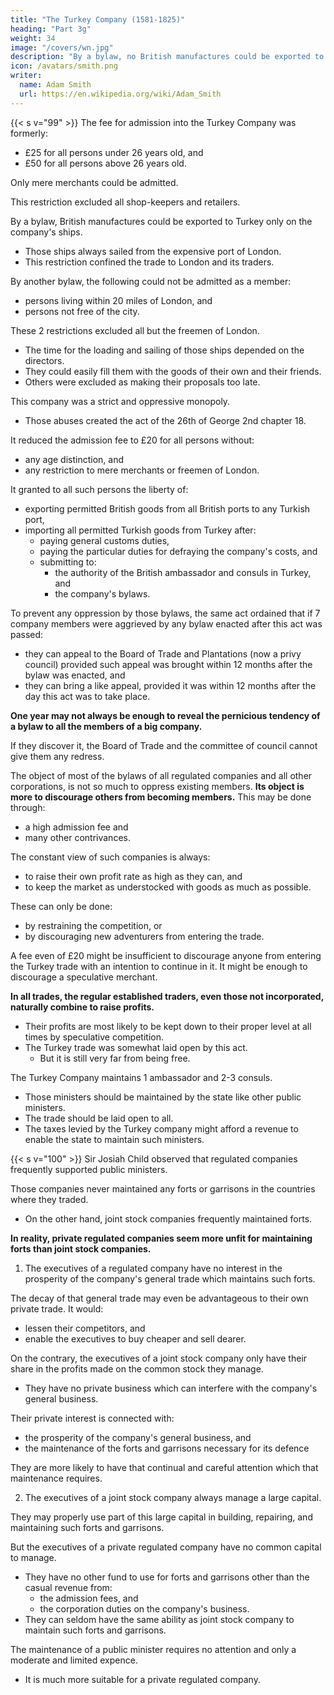 ```yaml
---
title: "The Turkey Company (1581-1825)"
heading: "Part 3g"
weight: 34
image: "/covers/wn.jpg"
description: "By a bylaw, no British manufactures could be exported to Turkey except in the company's ships."
icon: /avatars/smith.png
writer:
  name: Adam Smith
  url: https://en.wikipedia.org/wiki/Adam_Smith
---
```



{{< s v="99" >}} The fee for admission into the Turkey Company was formerly: 
- £25 for all persons under 26 years old, and
- £50 for all persons above 26 years old.

Only mere merchants could be admitted.

This restriction excluded all shop-keepers and retailers.

By a bylaw, British manufactures could be exported to Turkey only on the company's ships.
- Those ships always sailed from the expensive port of London.
- This restriction confined the trade to London and its traders.

By another bylaw, the following could not be admitted as a member:
- persons living within 20 miles of London, and
- persons not free of the city.

These 2 restrictions excluded all but the freemen of London.
- The time for the loading and sailing of those ships depended on the directors.
- They could easily fill them with the goods of their own and their friends.
- Others were excluded as making their proposals too late.

This company was a strict and oppressive monopoly.
- Those abuses created the act of the 26th of George 2nd chapter 18.

It reduced the admission fee to £20 for all persons without:
- any age distinction, and
- any restriction to mere merchants or freemen of London.

It granted to all such persons the liberty of:
- exporting permitted British goods from all British ports to any Turkish port,
- importing all permitted Turkish goods from Turkey after:
  - paying general customs duties,
  - paying the particular duties for defraying the company's costs, and
  - submitting to:
    - the authority of the British ambassador and consuls in Turkey, and
    - the company's bylaws.

To prevent any oppression by those bylaws, the same act ordained that if 7 company members were aggrieved by any bylaw enacted after this act was passed:
- they can appeal to the Board of Trade and Plantations (now a privy council) provided such appeal was brought within 12 months after the bylaw was enacted, and
- they can bring a like appeal, provided it was within 12 months after the day this act was to take place.

**One year may not always be enough to reveal the pernicious tendency of a bylaw to all the members of a big company.**

If they discover it, the Board of Trade and the committee of council cannot give them any redress.

The object of most of the bylaws of all regulated companies and all other corporations, is not so much to oppress existing members. **Its object is more to discourage others from becoming members.**
This may be done through:
- a high admission fee and
- many other contrivances.

The constant view of such companies is always:
- to raise their own profit rate as high as they can, and
- to keep the market as understocked with goods as much as possible.

These can only be done:
- by restraining the competition, or
- by discouraging new adventurers from entering the trade.

A fee even of £20 might be insufficient to discourage anyone from entering the Turkey trade with an intention to continue in it. It might be enough to discourage a speculative merchant.


**In all trades, the regular established traders, even those not incorporated, naturally combine to raise profits.**
- Their profits are most likely to be kept down to their proper level at all times by speculative competition.
- The Turkey trade was somewhat laid open by this act.
  - But it is still very far from being free.


The Turkey Company maintains 1 ambassador and 2-3 consuls.
- Those ministers should be maintained by the state like other public ministers.
- The trade should be laid open to all.
- The taxes levied by the Turkey company might afford a revenue to enable the state to maintain such ministers.


{{< s v="100" >}} Sir Josiah Child observed that regulated companies frequently supported public ministers.

Those companies never maintained any forts or garrisons in the countries where they traded.
- On the other hand, joint stock companies frequently maintained forts.

**In reality, private regulated companies seem more unfit for maintaining forts than joint stock companies.**


1. The executives <!-- directors --> of a regulated company have no interest in the prosperity of the company's general trade which maintains such forts.

The decay of that general trade may even be advantageous to their own private trade. It would:
- lessen their competitors, and
- enable the executives <!-- directors --> to buy cheaper and sell dearer.

On the contrary, the <!-- directors --> executives of a joint stock company only have their share in the profits made on the common stock they manage.
- They have no private business which can interfere with the company's general business.

Their private interest is connected with:
- the prosperity of the company's general business, and
- the maintenance of the forts and garrisons necessary for its defence

They are more likely to have that continual and careful attention which that maintenance requires.



2. The executives <!-- directors --> of a joint stock company always manage a large capital.

They may properly use part of this large capital in building, repairing, and maintaining such forts and garrisons.

But the <!-- directors --> executives of a private regulated company have no common capital to manage.
- They have no other fund to use for forts and garrisons other than the casual revenue from:
  - the admission fees, and
  - the corporation duties on the company's business.
- <!-- Though they had the same interest to ,  -->They can seldom have the same ability as joint stock company to maintain such forts and garrisons.

The maintenance of a public minister requires no attention and only a moderate and limited expence.
- It is much more suitable for a private regulated company.
